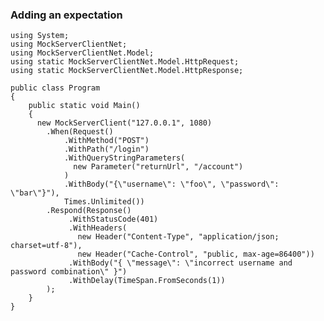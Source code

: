 ### Adding an expectation

    using System;
    using MockServerClientNet;
    using MockServerClientNet.Model;
    using static MockServerClientNet.Model.HttpRequest;
    using static MockServerClientNet.Model.HttpResponse;

    public class Program 
    {
        public static void Main()
        {
          new MockServerClient("127.0.0.1", 1080)
            .When(Request()
                .WithMethod("POST")
                .WithPath("/login")
                .WithQueryStringParameters(
                  new Parameter("returnUrl", "/account")
                )
                .WithBody("{\"username\": \"foo\", \"password\": \"bar\"}"),
                Times.Unlimited())
            .Respond(Response()
                 .WithStatusCode(401)
                 .WithHeaders(
                   new Header("Content-Type", "application/json; charset=utf-8"),
                   new Header("Cache-Control", "public, max-age=86400"))
                 .WithBody("{ \"message\": \"incorrect username and password combination\" }")
                 .WithDelay(TimeSpan.FromSeconds(1))
            );
        }
    }

